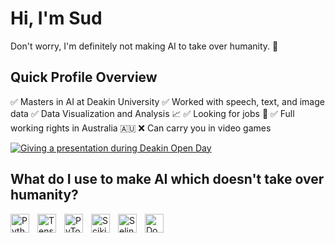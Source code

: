 # Hi, I'm Sud
Don't worry, I'm definitely not making AI to take over humanity. 🤖
<br>

## Quick Profile Overview
✅ Masters in AI at Deakin University
✅ Worked with speech, text, and image data
✅ Data Visualization and Analysis 📈
✅ Looking for jobs 👀
✅ Full working rights in Australia 🇦🇺
❌ Can carry you in video games
<br>

[![Giving a presentation during Deakin Open Day](https://img.youtube.com/vi/iYLsXjNKgI0/0.jpg)](https://youtube.com/shorts/iYLsXjNKgI0?feature=share)


## What do I use to make AI which doesn't take over humanity?
<img align="left" alt="Python" width="30px" style="padding-right:10px;" src="https://cdn.jsdelivr.net/gh/devicons/devicon/icons/python/python-plain.svg"/>
<img align="left" alt="Tensorflow" width="30px" style="padding-right:10px;" src="https://cdn.jsdelivr.net/gh/devicons/devicon/icons/tensorflow/tensorflow-original.svg"/>
<img align="left" alt="PyTorch" width="30px" style="padding-right:10px;" src="https://cdn.jsdelivr.net/gh/devicons/devicon/icons/pytorch/pytorch-original.svg"/>
<img align="left" alt="ScikitLearn" width="30px" style="padding-right:10px;" src="https://cdn.jsdelivr.net/gh/devicons/devicon/icons/scikitlearn/scikitlearn-original.svg"/>
<img align="left" alt="Selinium" width="30px" style="padding-right:10px;" src="https://cdn.jsdelivr.net/gh/devicons/devicon/icons/selenium/selenium-original.svg"/>
<img align="left" alt="Docker" width="30px" style="padding-right:10px;" src="https://cdn.jsdelivr.net/gh/devicons/devicon/icons/docker/docker-original.svg"/>
